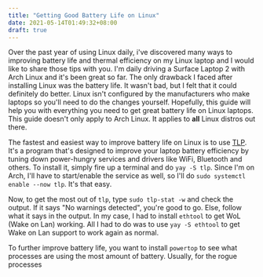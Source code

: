 ```yaml
---
title: "Getting Good Battery Life on Linux"
date: 2021-05-14T01:49:32+08:00
draft: true
---
```


Over the past year of using Linux daily, i've discovered many ways to improving battery life and thermal efficiency on my Linux laptop and I would like to share those tips with you. I'm daily driving a Surface Laptop 2 with Arch Linux and it's been great so far. The only drawback I faced after installing Linux was the battery life. It wasn't bad, but I felt that it could definitely do better. Linux isn't configured by the manufacturers who make laptops so you'll need to do the changes yourself. Hopefully, this guide will help you with everything you need to get great battery life on Linux laptops. This guide doesn't only apply to Arch Linux. It applies to **all** Linux distros out there.

<!-- change -->
<!-- TODO: add average battery life stats and stuff -->

The fastest and easiest way to improve battery life on Linux is to use [TLP](https://linrunner.de/tlp/). It's a program that's designed to improve your laptop battery efficiency by tuning down power-hungry services and drivers like WiFi, Bluetooth and others. To install it, simply fire up a terminal and do `yay -S tlp`. Since I'm on Arch, I'll have to start/enable the service as well, so I'll do `sudo systemctl enable --now tlp`. It's that easy.

Now, to get the most out of `tlp`, type `sudo tlp-stat -w` and check the output. If it says "No warnings detected", you're good to go. Else, follow what it says in the output. In my case, I had to install `ethtool` to get WoL (Wake on Lan) working. All I had to do was to use `yay -S ethtool` to get Wake on Lan support to work again as normal.

To further improve battery life, you want to install `powertop` to see what processes are using the most amount of battery. Usually, for the rogue processes